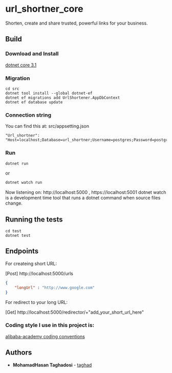 # url_shortner_core
Shorten, create and share trusted, powerful links for your business.

## Build
### Download and Install
[dotnet core 3.1](https://dotnet.microsoft.com/download/dotnet-core/3.1)

### Migration
```
cd src
dotnet tool install --global dotnet-ef
dotnet ef migrations add UrlShortener.AppDbContext
dotnet ef database update
```
### Connection string
You can find this at: src/appsetting.json
```
"Url_shortner": "Host=localhost;Database=url_shortner;Username=postgres;Password=postgres"
```
### Run
```bash
dotnet run
```
or
```bash
dotnet watch run 
```
Now listening on: http://localhost:5000 , https://localhost:5001
dotnet watch is a development time tool that runs a dotnet command when source files change.

## Running the tests
```
cd test
dotnet test
```
## Endpoints
For createing short URL:

[Post] http://localhost:5000/urls 
```json
{
	"longUrl" : "http://www.google.com"
}
```
For redirect to your long URL:

[Get] http://localhost:5000/redirector/+"add_your_short_url_here" 

### Coding style I use in this project is:

[alibaba-academy coding conventions](https://github.com/alibaba-academy/coding-conventions)

## Authors

* **MohamadHasan Taghadosi** - [taghad](https://github.com/taghad)
